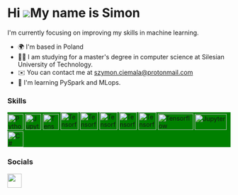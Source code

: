 Hi ![](https://user-images.githubusercontent.com/18350557/176309783-0785949b-9127-417c-8b55-ab5a4333674e.gif)My name is Simon
=============================================================================================================================

I'm currently focusing on improving my skills in machine learning.

* 🌍  I'm based in Poland
* 🧑‍🎓  I am studying for a master's degree in computer science at Silesian University of Technology. 
* ✉️  You can contact me at [szymon.ciemala@protonmail.com](mailto:szymon.ciemala@protonmail.com)
* 🧠  I'm learning PySpark and MLops.

### Skills

<span style="color:red">
  <p align="left" style="background-color:green">
  <a href="https://www.python.org/" target="_blank" rel="noreferrer"><img src="https://raw.githubusercontent.com/danielcranney/readme-generator/main/public/icons/skills/python-colored.svg" width="36" height="36" alt="Python" /></a>
  <a href="https://jupyter.org/" target="_blank" rel="noreferrer"><img src="https://upload.wikimedia.org/wikipedia/commons/thumb/3/38/Jupyter_logo.svg/1200px-Jupyter_logo.svg.png" width="36" height="36" alt="Jupyter" /></a>
  <a href="https://www.tensorflow.org/" target="_blank" rel="noreferrer"><img src="https://upload.wikimedia.org/wikipedia/commons/thumb/2/2d/Tensorflow_logo.svg/1200px-Tensorflow_logo.svg.png" width="36" height="36" alt="Tensorflow" /></a>
  <a href="https://numpy.org/" target="_blank" rel="noreferrer"><img src="https://user-images.githubusercontent.com/67586773/105040771-43887300-5a88-11eb-9f01-bee100b9ef22.png" width="40" height="40" alt="Tensorflow" /></a>
    <a href="https://pandas.pydata.org/" target="_blank" rel="noreferrer"><img src="https://upload.wikimedia.org/wikipedia/commons/thumb/2/22/Pandas_mark.svg/1200px-Pandas_mark.svg.png" width="40" height="40" alt="Tensorflow" /></a>
  <a href="https://opencv.org/" target="_blank" rel="noreferrer"><img src="https://upload.wikimedia.org/wikipedia/commons/3/32/OpenCV_Logo_with_text_svg_version.svg" width="40" height="40" alt="Tensorflow" /></a>
    <a href="https://ubuntu.com/" target="_blank" rel="noreferrer"><img src="https://upload.wikimedia.org/wikipedia/commons/a/ab/Logo-ubuntu_cof-orange-hex.svg" width="40" height="40" alt="Tensorflow" /></a>
  <a href="https://www.docker.com/" target="_blank" rel="noreferrer"><img src="https://ccie.tv/content/images/2019/08/docker-2.svg" width="40" height="40" alt="Tensorflow" /></a>
  <a href="https://scikit-learn.org/stable/" target="_blank" rel="noreferrer"><img src="https://upload.wikimedia.org/wikipedia/commons/thumb/0/05/Scikit_learn_logo_small.svg/2560px-Scikit_learn_logo_small.svg.png" width="80" height="37" alt="Tensorflow" /></a>
  <a href="https://aws.amazon.com/?nc2=h_lg" target="_blank" rel="noreferrer"><img src="https://cdn.cdnlogo.com/logos/a/30/amazon-web-services.svg" width="72" height="36" alt="Jupyter" /></a>
  <a href="https://docs.microsoft.com/en-us/dotnet/csharp/" target="_blank" rel="noreferrer"><img src="https://raw.githubusercontent.com/danielcranney/readme-generator/main/public/icons/skills/csharp-colored.svg" width="36" height="36" alt="C#" /></a>
  </p>
</span>

### Socials

<p align="left"><a href="https://www.linkedin.com/in/szymon-ciemala" target="_blank" rel="noreferrer"><img src="https://raw.githubusercontent.com/danielcranney/readme-generator/main/public/icons/socials/linkedin.svg" width="32" height="32" /></a></p>
